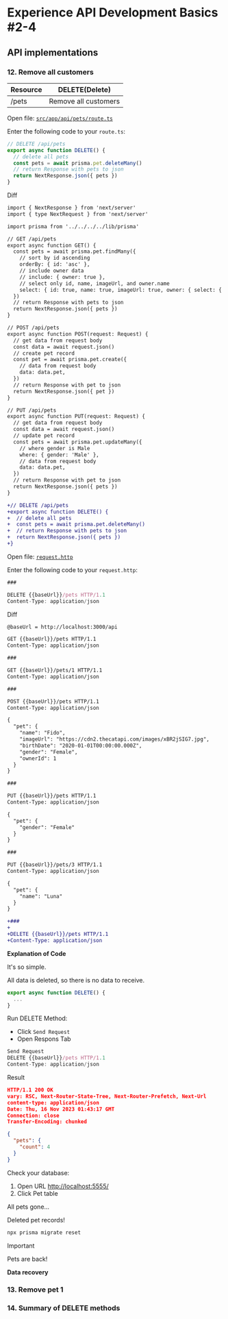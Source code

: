 # Experience API Development Basics #2-4

## API implementations

### 12. Remove all customers

| Resource | DELETE(Delete)       |
| -------- | -------------------- |
| /pets    | Remove all customers |

Open file: [`src/app/api/pets/route.ts`](../src/app/api/pets/route.ts)

Enter the following code to your `route.ts`:

```ts
// DELETE /api/pets
export async function DELETE() {
  // delete all pets
  const pets = await prisma.pet.deleteMany()
  // return Response with pets to json
  return NextResponse.json({ pets })
}
```

Diff

```diff
import { NextResponse } from 'next/server'
import { type NextRequest } from 'next/server'

import prisma from '../../../../lib/prisma'

// GET /api/pets
export async function GET() {
  const pets = await prisma.pet.findMany({
    // sort by id ascending
    orderBy: { id: 'asc' },
    // include owner data
    // include: { owner: true },
    // select only id, name, imageUrl, and owner.name
    select: { id: true, name: true, imageUrl: true, owner: { select: { name: true } } },
  })
  // return Response with pets to json
  return NextResponse.json({ pets })
}

// POST /api/pets
export async function POST(request: Request) {
  // get data from request body
  const data = await request.json()
  // create pet record
  const pet = await prisma.pet.create({
    // data from request body
    data: data.pet,
  })
  // return Response with pet to json
  return NextResponse.json({ pet })
}

// PUT /api/pets
export async function PUT(request: Request) {
  // get data from request body
  const data = await request.json()
  // update pet record
  const pets = await prisma.pet.updateMany({
    // where gender is Male
    where: { gender: 'Male' },
    // data from request body
    data: data.pet,
  })
  // return Response with pet to json
  return NextResponse.json({ pets })
}

+// DELETE /api/pets
+export async function DELETE() {
+  // delete all pets
+  const pets = await prisma.pet.deleteMany()
+  // return Response with pets to json
+  return NextResponse.json({ pets })
+}
```

Open file: [`request.http`](../request.http)

Enter the following code to your `request.http`:

```ts
###

DELETE {{baseUrl}}/pets HTTP/1.1
Content-Type: application/json
```

Diff

```diff
@baseUrl = http://localhost:3000/api

GET {{baseUrl}}/pets HTTP/1.1
Content-Type: application/json

###

GET {{baseUrl}}/pets/1 HTTP/1.1
Content-Type: application/json

###

POST {{baseUrl}}/pets HTTP/1.1
Content-Type: application/json

{
  "pet": {
    "name": "Fido",
    "imageUrl": "https://cdn2.thecatapi.com/images/xBR2jSIG7.jpg",
    "birthDate": "2020-01-01T00:00:00.000Z",
    "gender": "Female",
    "ownerId": 1
  }
}

###

PUT {{baseUrl}}/pets HTTP/1.1
Content-Type: application/json

{
  "pet": {
    "gender": "Female"
  }
}

###

PUT {{baseUrl}}/pets/3 HTTP/1.1
Content-Type: application/json

{
  "pet": {
    "name": "Luna"
  }
}

+###
+
+DELETE {{baseUrl}}/pets HTTP/1.1
+Content-Type: application/json
```

**Explanation of Code**

It's so simple.

All data is deleted, so there is no data to receive.

```ts
export async function DELETE() {
  ...
}
```

Run DELETE Method:

- Click `Send Request`
- Open Respons Tab

```ts
Send Request
DELETE {{baseUrl}}/pets HTTP/1.1
Content-Type: application/json
```

Result

```json
HTTP/1.1 200 OK
vary: RSC, Next-Router-State-Tree, Next-Router-Prefetch, Next-Url
content-type: application/json
Date: Thu, 16 Nov 2023 01:43:17 GMT
Connection: close
Transfer-Encoding: chunked

{
  "pets": {
    "count": 4
  }
}
```

Check your database:

1. Open URL [http://localhost:5555/](http://localhost:5555/)
2. Click Pet table

All pets gone...

Deleted pet records!

```bash
npx prisma migrate reset
```

> [!IMPORTANT]  
> Pets are back!

**Data recovery**

### 13. Remove pet 1

### 14. Summary of DELETE methods
